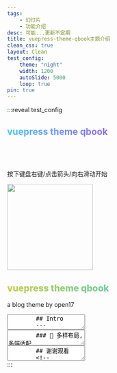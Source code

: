 ```yaml
---
tags: 
    - 幻灯片
    - 功能介绍
desc: 可能...更新不定期
title: vuepress-theme-qbook主题介绍
clean_css: true
layout: Clean
test_config:
    theme: "night"  
    width: 1200
    autoSlide: 5000
    loop: true
pin: true
---
```


:::reveal test_config
<section data-auto-animate>
  <h2 style="  background: -webkit-linear-gradient( 120deg, #bd34fe 30%, #41d1ff );
    -webkit-background-clip: text;
    background-clip: text;
    -webkit-text-fill-color: transparent">vuepress theme qbook</h2>
  <p style="margin-top:15%">按下键盘右键/点击箭头/向右滑动开始</p>
</section>
<section data-auto-animate>
<img src="/icon/android-chrome-512x512.png" width="200"/>
  <h2 style="font-weight:800;    background: linear-gradient(90deg, rgba(2,0,36,1) 0%, rgba(202,203,72,1) 0%, rgba(0,212,255,1) 100%);;
    -webkit-background-clip: text;
    background-clip: text;
    -webkit-text-fill-color: transparent">vuepress theme qbook</h2>
  <p >a blog theme by open17</p>
</section>
      <section data-markdown data-auto-animate>
        <textarea data-template>
        ## Intro
        ---
        ## Intro
        - 📦 开箱即用
        - 🎨 个性化配置
        - 📚 Markdown增强
        - 🌟 多样布局,多端适配
        ---
        ## Intro
        ### 📦 开箱即用
        ---
        ### 📦 开箱即用
        最简单的配置只需7行
        ```js [1-4]
        //config.js
        module.exports = {
          theme: 'vuepress-theme-qbook',
        }
        ```
        <!-- .element: data-id="code-animation" -->
        ---
        ### 📦 开箱即用
        最简单的配置只需7行
        ```js [1-7]
        //config.js
        module.exports = {
          theme: 'vuepress-theme-qbook',
          themeConfig: {
            avatar: "https://avatars.githubusercontent.com/u/125687556?v=4"
          }
        }
        ```
        <!-- .element: data-id="code-animation" -->
        ---
        ### 📦 开箱即用
        ```js [5]
        //config.js
        module.exports = {
          theme: 'vuepress-theme-qbook',
          themeConfig: {
            avatar: "https://avatars.githubusercontent.com/u/125687556?v=4"
          }
        }
        ```
        <!-- .element: data-id="code-animation" -->
        填入你的头像图片的链接即可
        ---
        ### 📦 开箱即用
        We also provide [a quickstart template](https://github.com/open17/vuepress-theme-qbook-template) which allow you to get started with vuepress-theme-qbook and vuepress in a few minutes
        ---
        ## Intro
        ### 📦 开箱即用
        ### 🎨 个性化配置
        ---
        ### 🎨 个性化配置
        ---
        ### 🎨 个性化配置
        - sns图标
        - 首页轮播图
        - 博客卡片背景图,展示图与蒙版
        - 首页壁纸,头像,昵称与格言
        - 博客分页文字,每页展示数量等
        - 主题颜色样式
        - 导航栏侧边栏多样配置
        - 通知消息自定义
        - ...
        ---
        ## Intro
        ### 🎨 个性化配置
        ### 📚 Markdown增强
        ---
        ### 📚 Markdown增强
        ---
        ### 📚 Markdown增强
        - 幻灯片支持(基于reveal.js)
        - mermaid图表
        - 代码块高亮与复制
        - katex公式
        - footnote脚注
        - 常用容器
        - emoji
        - ...
        ---
        ## Intro
        ### 📚 Markdown增强
        ### 🌟 多样布局,多端适配
        ---
        ### 🌟 多样布局,多端适配
        ---
        ### 🌟 多样布局,多端适配
        - 支持多布局混合使用
        - PC,移动端,平板端响应式
        </textarea>
        </section>
        <section data-auto-animate>
        <section data-markdown data-auto-animate>
        <textarea data-template>
        ### 🌟 多样布局,多端适配
        向下滑动查看更多
        ---
        ### 🌟 多样布局,多端适配
        ### 🌟 布局介绍
        向下滑动查看更多
        ---
        ### 🌟 布局介绍
        #### 博客布局
        - 所有在posts文件下的都会默认为博客布局的文章  
        - 博客首页支持头像,sns,轮播背景等     
        - 支持博客文章分页展示,排序与置顶   
        - 支持tags分类,查看与搜索
        - ...   
        ---
        ### 🌟 布局介绍
        #### 文档布局
        - 所有不在posts文件夹下的会默认为文档布局
        - 文档布局会显示侧边栏
        - 同时取消文章背景图片,描述等
        - 注重简洁与可读性
        ---
        ### 🌟 布局介绍
        #### 纯净布局
        - 需要使用`layout:Clean`声明  
        - 主题自带的组件将只展示topbar   
        - 同时不再渲染css主题
        - 通常用于特殊文章的展示
        - 比如这里的幻灯片Intro就在纯净布局下  
        </textarea>
        </section>
        </section>
        <section data-markdown data-auto-animate>
        <textarea data-template>
        ## 谢谢观看
        <!-- .element:  class="fragment" data-fragment-index="1" -->
        #### [查看示例](https://blog.open17.vip/)
        <!-- .element:  class="fragment" data-fragment-index="2" -->
        #### [查看文档](/docs)
        <!-- .element:  class="fragment" data-fragment-index="3" -->
        #### [再看一遍](#/0)
        <!-- .element:  class="fragment" data-fragment-index="4" -->
        </textarea>
        </section>
  </textarea>
      </section>
:::
